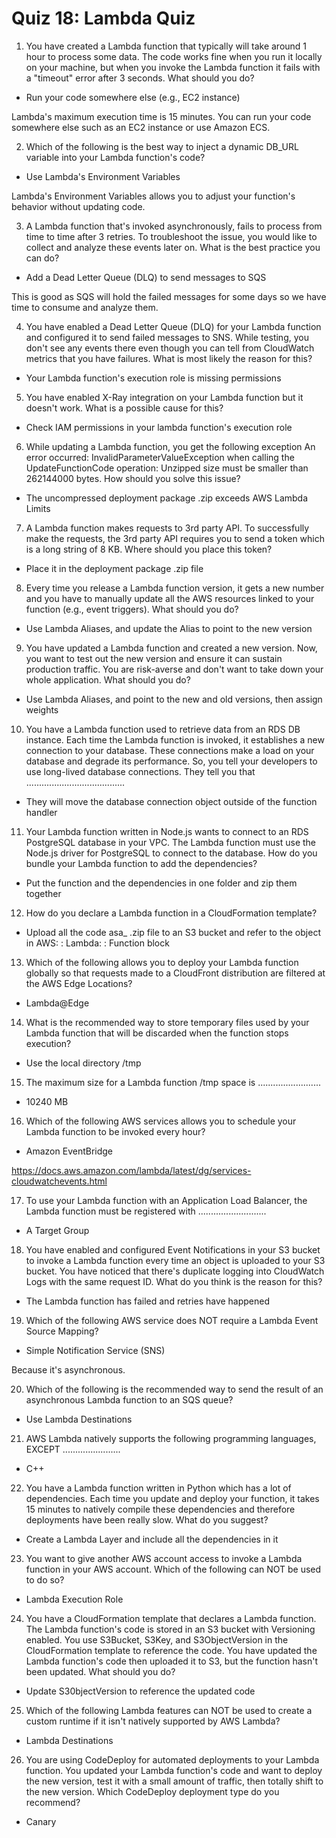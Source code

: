 # Quiz 18: Lambda Quiz

1. You have created a Lambda function that typically will take around 1 hour to process some data. The code works fine when you run it locally on your machine, but when you invoke the Lambda function it fails with a "timeout" error after 3 seconds. What should you do?

- Run your code somewhere else (e.g., EC2 instance)

Lambda's maximum execution time is 15 minutes. You can run your code somewhere else such as an EC2 instance or use Amazon ECS.

2. Which of the following is the best way to inject a dynamic DB_URL variable into your Lambda function's code?

- Use Lambda's Environment Variables

Lambda's Environment Variables allows you to adjust your function's behavior without updating code.

3. A Lambda function that's invoked asynchronously, fails to process from time to time after 3 retries. To troubleshoot the issue, you would like to collect and analyze these events later on. What is the best practice you can do?

- Add a Dead Letter Queue (DLQ) to send messages to SQS

This is good as SQS will hold the failed messages for some days so we have time to consume and analyze them.

4. You have enabled a Dead Letter Queue (DLQ) for your Lambda function and configured it to send failed messages to SNS. While testing, you don't see any events there even though you can tell from CloudWatch metrics that you have failures. What is most likely the reason for this?

- Your Lambda function's execution role is missing permissions

5. You have enabled X-Ray integration on your Lambda function but it doesn't work. What is a possible cause for this?

- Check IAM permissions in your lambda function's execution role

6. While updating a Lambda function, you get the following exception An error occurred: InvalidParameterValueException when calling the UpdateFunctionCode operation: Unzipped size must be smaller than 262144000 bytes. How should you solve this issue?

- The uncompressed deployment package .zip exceeds AWS Lambda Limits

7. A Lambda function makes requests to 3rd party API. To successfully make the requests, the 3rd party API requires you to send a token which is a long string of 8 KB. Where should you place this token?

- Place it in the deployment package .zip file

8. Every time you release a Lambda function version, it gets a new number and you have to manually update all the AWS resources linked to your function (e.g., event triggers). What should you do?

- Use Lambda Aliases, and update the Alias to point to the new version

9. You have updated a Lambda function and created a new version. Now, you want to test out the new version and ensure it can sustain production traffic. You are risk-averse and don't want to take down your whole application. What should you do?

- Use Lambda Aliases, and point to the new and old versions, then assign weights

10. You have a Lambda function used to retrieve data from an RDS DB instance. Each time the Lambda function is invoked, it establishes a new connection to your database. These connections make a load on your database and degrade its performance. So, you tell your developers to use long-lived database connections. They tell you that .......................................

- They will move the database connection object outside of the function handler

11. Your Lambda function written in Node.js wants to connect to an RDS PostgreSQL database in your VPC. The Lambda function must use the Node.js driver for PostgreSQL to connect to the database. How do you bundle your Lambda function to add the dependencies?

- Put the function and the dependencies in one folder and zip them together

12. How do you declare a Lambda function in a CloudFormation template?

- Upload all the code asa_ .zip file to an S3 bucket and refer to the object in AWS: : Lambda: : Function block

13. Which of the following allows you to deploy your Lambda function globally so that requests made to a CloudFront distribution are filtered at the AWS Edge Locations?

- Lambda@Edge

14. What is the recommended way to store temporary files used by your Lambda function that will be discarded when the function stops execution?

- Use the local directory /tmp

15. The maximum size for a Lambda function /tmp space is .........................

- 10240 MB

16. Which of the following AWS services allows you to schedule your Lambda function to be invoked every hour?

- Amazon EventBridge

https://docs.aws.amazon.com/lambda/latest/dg/services-cloudwatchevents.html

17. To use your Lambda function with an Application Load Balancer, the Lambda function must be registered with ...........................

- A Target Group

18. You have enabled and configured Event Notifications in your S3 bucket to invoke a Lambda function every time an object is uploaded to your S3 bucket. You have noticed that there's duplicate logging into CloudWatch Logs with the same request ID. What do you think is the reason for this?

- The Lambda function has failed and retries have happened

19. Which of the following AWS service does NOT require a Lambda Event Source Mapping?

- Simple Notification Service (SNS)

Because it's asynchronous.

20. Which of the following is the recommended way to send the result of an asynchronous Lambda function to an SQS queue?

- Use Lambda Destinations

21. AWS Lambda natively supports the following programming languages, EXCEPT .......................

- C++

22. You have a Lambda function written in Python which has a lot of dependencies. Each time you update and deploy your function, it takes 15 minutes to natively compile these dependencies and therefore deployments have been really slow. What do you suggest?

- Create a Lambda Layer and include all the dependencies in it

23. You want to give another AWS account access to invoke a Lambda function in your AWS account. Which of the following can NOT be used to do so?

- Lambda Execution Role

24. You have a CloudFormation template that declares a Lambda function. The Lambda function's code is stored in an S3 bucket with Versioning enabled. You use S3Bucket, S3Key, and S3ObjectVersion in the CloudFormation template to reference the code. You have updated the Lambda function's code then uploaded it to S3, but the function hasn't been updated. What should you do?

- Update S30bjectVersion to reference the updated code

25. Which of the following Lambda features can NOT be used to create a custom runtime if it isn't natively supported by AWS Lambda?

- Lambda Destinations

26. You are using CodeDeploy for automated deployments to your Lambda function. You updated your Lambda function's code and want to deploy the new version, test it with a small amount of traffic, then totally shift to the new version. Which CodeDeploy deployment type do you recommend?

- Canary